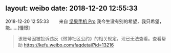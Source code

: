 layout: weibo
date: 2018-12-20 12:55:33
---
2018-12-20 12:55:33  &nbsp;&nbsp;&nbsp;&nbsp;&nbsp;&nbsp; 来自 <a href="http://app.weibo.com/t/feed/Z4AgP" rel="nofollow">坚果手机 Pro</a>
我今生没有别的希望，我只希望，能……[憧憬]
>  该账号因被投诉违反《微博社区公约》的相关规定，现已无法查看。查看帮助 https://kefu.weibo.com/faqdetail?id=13216
